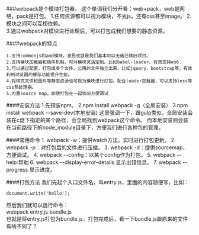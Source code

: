 ###webpack是个模块打包器。
这个单词我们分开看：web+pack，web是网络，pack是打包。
    1.任何资源都可以视为模块，不光js，还有css甚至image。
    2.模块之间可以互相依赖。<br />
    3.通过webpack对模块进行处理后，可以打包成我们想要的静态资源。

####webpack的特点

    1.支持commonjs和amd模块，意思也就是我们基本可以无痛迁移旧项目。
    2.支持模块加载器和插件机制，可对模块灵活定制。比如babel-loader，有效支持es6.
    3.可以通过配置，打包成多个文件。公用的文件独立出来，比如jquery，bootstrap等，有效利用浏览器的缓存功能提升性能。
    4.将样式文件和图片等静态资源也可视为模块进行打包。配合loader加载器，可以支持less等css预处理器。
    5.内置source map，即使打包在一起依旧方便调试

####安装方法
    1.先预装npm。
    2.npm install webpack -g（全局安装）
    3.npm install webpack --save-dev(本地安装)
这里强调一下，跟gulp类似，全局安装会装在c盘下指定的某个路径，会全局找到webpack这个命令。
而本地安装则会装在当前路径下的node_module目录下，方便我们进行各种包的管理。

####常用命令
     1.  webpack -w：提供watch方法，实时进行打包更新。
     2.  webpack -p：对打包后的文件进行压缩。
     3.  webpack -d：提供sourcemap，方便调试。
     4.  webpack --config：以某个config作为打包。
     5.  webpack --help:帮助
     6.  webpack --display-error-details 显示出错信息。
     7.  webpack --progress 显示进度。

####打包方法
我们先起个入口文件名，叫entry.js，里面的内容随便写，比如：

```
document.write('hello');
```
然后我们就可以运行命令：<br />
webpack entry.js bundle.js <br />
也就是将entry.js打包为bundle.js，打包完成后，看一下bundle.js跟原来的文件有啥不同了？





